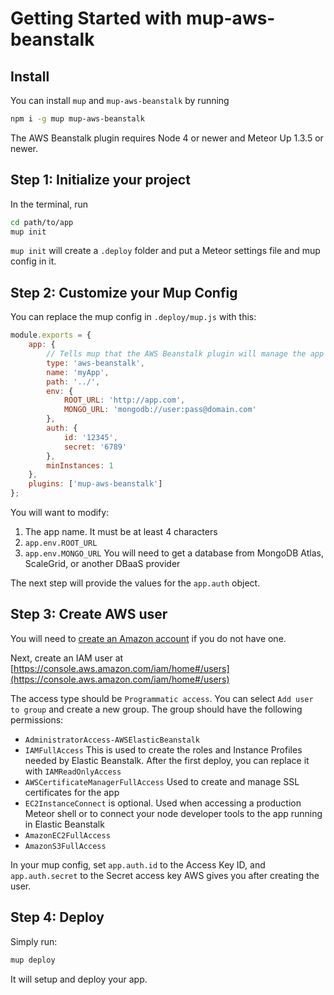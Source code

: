 # Getting Started with mup-aws-beanstalk

## Install

You can install `mup` and `mup-aws-beanstalk` by running

```bash
npm i -g mup mup-aws-beanstalk
```

The AWS Beanstalk plugin requires Node 4 or newer and Meteor Up 1.3.5 or newer.

## Step 1: Initialize your project

In the terminal, run

```bash
cd path/to/app
mup init
```

`mup init` will create a `.deploy` folder and put a Meteor settings file and mup config in it.

## Step 2: Customize your Mup Config

You can replace the mup config in `.deploy/mup.js` with this:

```js
module.exports = {
    app: {
        // Tells mup that the AWS Beanstalk plugin will manage the app
        type: 'aws-beanstalk',
        name: 'myApp',
        path: '../',
        env: {
            ROOT_URL: 'http://app.com',
            MONGO_URL: 'mongodb://user:pass@domain.com'
        },
        auth: {
            id: '12345',
            secret: '6789'
        },
        minInstances: 1
    },
    plugins: ['mup-aws-beanstalk']
};
```

You will want to modify:

1) The app name. It must be at least 4 characters
2) `app.env.ROOT_URL`
3) `app.env.MONGO_URL` You will need to get a database from MongoDB Atlas, ScaleGrid, or another DBaaS provider

The next step will provide the values for the `app.auth` object.

## Step 3: Create AWS user

You will need to [create an Amazon account](https://portal.aws.amazon.com/billing/signup#/start) if you do not have one.

Next, create an IAM user at [https://console.aws.amazon.com/iam/home#/users](https://console.aws.amazon.com/iam/home#/users)

The access type should be `Programmatic access`.
You can select `Add user to group` and create a new group. The group should have the following permissions:

- `AdministratorAccess-AWSElasticBeanstalk`
- `IAMFullAccess` This is used to create the roles and Instance Profiles needed by Elastic Beanstalk. After the first deploy, you can replace it with `IAMReadOnlyAccess`
- `AWSCertificateManagerFullAccess` Used to create and manage SSL certificates for the app
- `EC2InstanceConnect` is optional. Used when accessing a production Meteor shell or to connect your node developer tools to the app running in Elastic Beanstalk
- `AmazonEC2FullAccess`
- `AmazonS3FullAccess`

In your mup config, set `app.auth.id` to the Access Key ID, and `app.auth.secret` to the Secret access key AWS gives you after creating the user.

## Step 4: Deploy

Simply run:

```bash
mup deploy
```

It will setup and deploy your app.
